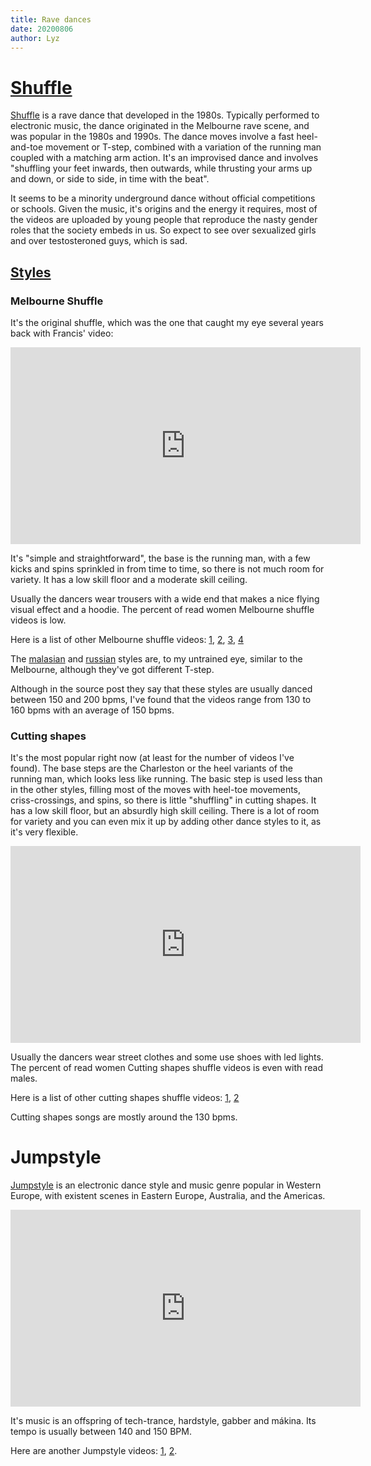 ```yaml
---
title: Rave dances
date: 20200806
author: Lyz
---
```


# [Shuffle](shuffle_basics.md)

[Shuffle](https://en.wikipedia.org/wiki/Melbourne_shuffle) is a rave dance that
developed in the 1980s. Typically performed to electronic music, the dance
originated in the Melbourne rave scene, and was popular in the 1980s and
1990s. The dance moves involve a fast heel-and-toe movement or T-step,
combined with a variation of the running man coupled with a matching arm
action. It's an improvised dance and involves "shuffling your feet
inwards, then outwards, while thrusting your arms up and down, or side to side,
in time with the beat".

It seems to be a minority underground dance without official competitions or
schools. Given the music, it's origins and the energy it requires, most of the
videos are uploaded by young people that reproduce the nasty gender roles that
the society embeds in us. So expect to see over sexualized girls and over
testosteroned guys, which is sad.

## [Styles](https://www.reddit.com/r/CuttingShapes/comments/6c5kwb/confused_between_cutting_shapes_and_shuffling/)

### Melbourne Shuffle

It's the original shuffle, which was the one that caught my eye several years
back with Francis' video:

<iframe width="560" height="315" src="https://www.youtube.com/embed/KLArb1tegWI?start=11" frameborder="0" allow="accelerometer; autoplay; encrypted-media; gyroscope; picture-in-picture" allowfullscreen></iframe>

It's "simple and straightforward", the base is the running man, with a few kicks
and spins sprinkled in from time to time, so there is not much room for variety.
It has a low skill floor and a moderate skill ceiling.

Usually the dancers wear trousers with a wide end that makes a nice flying visual
effect and a hoodie. The percent of read women Melbourne shuffle videos is low.

Here is a list of other Melbourne shuffle videos:
[1](https://www.youtube.com/watch?v=8Pu0B8pHDHE),
[2](https://www.youtube.com/watch?v=PFSMAj86in4),
[3](https://www.youtube.com/watch?v=chFZUiQ0pLc), [4](https://www.youtube.com/watch?v=XgDNAO2IDjE)

The [malasian](https://www.youtube.com/watch?v=6RXBtYEX5ds) and [russian](https://www.youtube.com/watch?v=z8XtaP0ZHVg)
styles are, to my untrained eye, similar to the Melbourne, although they've got different T-step.

Although in the source post they say that these styles are usually danced
between 150 and 200 bpms, I've found that the videos range from 130 to 160 bpms
with an average of 150 bpms.

### Cutting shapes

It's the most popular right now (at least for the number of videos I've found).
The base steps are the Charleston or the heel variants of the running man, which
looks less like running. The basic step is used less than in the other styles,
filling most of the moves with heel-toe movements, criss-crossings, and spins,
so there is little "shuffling" in cutting shapes. It has a low skill floor, but
an absurdly high skill ceiling. There is a lot of room for variety and you can
even mix it up by adding other dance styles to it, as it's very flexible.

<iframe width="560" height="315" src="https://www.youtube.com/embed/ijdXjaYaLa8" frameborder="0" allow="accelerometer; autoplay; encrypted-media; gyroscope; picture-in-picture" allowfullscreen></iframe>

Usually the dancers wear street clothes and some use shoes with led lights.
The percent of read women Cutting shapes shuffle videos is even with read males.

Here is a list of other cutting shapes shuffle videos:
[1](https://www.youtube.com/watch?v=_M0TBaZS708),
[2](https://www.youtube.com/watch?v=YX4CookROiE)

Cutting shapes songs are mostly around the 130 bpms.

# Jumpstyle

[Jumpstyle](https://en.wikipedia.org/wiki/Jumpstyle) is an electronic dance
style and music genre popular in Western Europe, with existent scenes in Eastern
Europe, Australia, and the Americas.

<iframe width="560" height="315" src="https://www.youtube.com/embed/iWRolPgp9JY?start=41" frameborder="0" allow="accelerometer; autoplay; encrypted-media; gyroscope; picture-in-picture" allowfullscreen></iframe>

It's music is an offspring of tech-trance, hardstyle, gabber and mákina. Its
tempo is usually between 140 and 150 BPM.

Here are another Jumpstyle videos:
[1](https://www.youtube.com/watch?v=b1e1yFlZUH4),
[2](https://www.youtube.com/watch?v=yPjk-wJjEXU).
